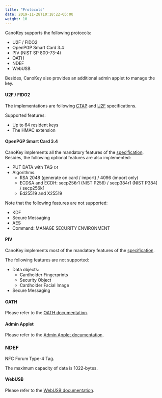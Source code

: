 ```yaml
---
title: "Protocols"
date: 2019-11-28T10:18:22-05:00
weight: 10
---
```


CanoKey supports the following protocols:

- U2F / FIDO2
- OpenPGP Smart Card 3.4
- PIV (NIST SP 800-73-4)
- OATH
- NDEF
- WebUSB

Besides, CanoKey also provides an additional admin applet to manage the key.

#### U2F / FIDO2

The implementations are following [CTAP](https://fidoalliance.org/specs/fido-v2.0-ps-20190130/fido-client-to-authenticator-protocol-v2.0-ps-20190130.html) and [U2F](https://fidoalliance.org/specs/fido-u2f-v1.0-ps-20141009/fido-u2f-hid-protocol-ps-20141009.html) specifications.

Supported features:

- Up to 64 resident keys
- The HMAC extension

#### OpenPGP Smart Card 3.4

CanoKey implements all the mandatory features of the [specification](https://gnupg.org/ftp/specs/OpenPGP-smart-card-application-3.4.pdf). Besides, the following optional features are also implemented:

- PUT DATA with TAG `C4`
- Algorithms
  - RSA 2048 (generate on card / import) / 4096 (import only)
  - ECDSA and ECDH: secp256r1 (NIST P256) / secp384r1 (NIST P384) / secp256k1
  - Ed25519 and X25519

Note that the following features are not supported:

- KDF
- Secure Messaging
- AES
- Command: MANAGE SECURITY ENVIRONMENT

#### PIV

CanoKey implements most of the mandatory features of the [specification](https://nvlpubs.nist.gov/nistpubs/SpecialPublications/NIST.SP.800-73-4.pdf).

The following features are not supported:

- Data objects:
  - Cardholder Fingerprints
  - Security Object
  - Cardholder Facial Image
- Secure Messaging

#### OATH

Please refer to the [OATH documentation](oath/).

#### Admin Applet

Please refer to the [Admin Applet documentation](admin/).

### NDEF

NFC Forum Type-4 Tag.

The maximum capacity of data is 1022-bytes.

#### WebUSB

Please refer to the [WebUSB documentation](webusb/).
